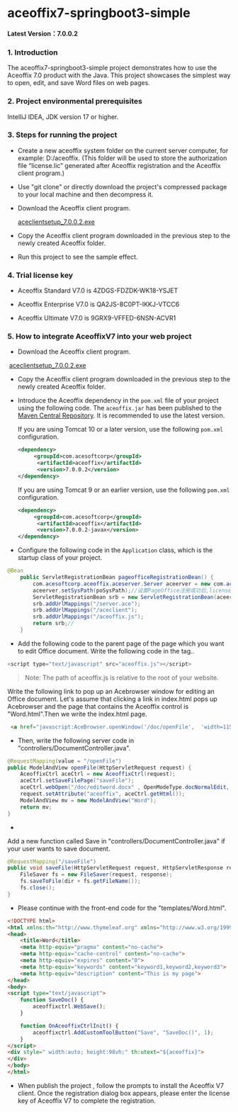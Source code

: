 # aceoffix7-springboot3-simple

**Latest Version：7.0.0.2**

### 1. Introduction

The aceoffix7-springboot3-simple project demonstrates how to use the Aceoffix 7.0 product with the Java. This project
showcases the simplest way to open, edit, and save Word files on web pages.

### 2. Project environmental prerequisites

IntelliJ IDEA, JDK version 17 or higher.

### 3. Steps for running the project

- Create a new aceoffix system folder on the current server computer, for example: D:/aceoffix. (This folder will be
  used to store the authorization file “license.lic” generated after Aceoffix registration and the Aceoffix client
  program.)

- Use "git clone" or directly download the project's compressed package to your local machine and then decompress it.

- Download the Aceoffix client program.

  [aceclientsetup_7.0.0.2.exe](https://github.com/aceoffix/aceoffix-client/releases/download/v7.0.0.2/aceclientsetup_7.0.0.2.exe)

- Copy the Aceoffix client program downloaded in the previous step to the newly created Aceoffix folder.

- Run this project to see the sample effect.

### 4. Trial license key

- Aceoffix Standard V7.0 is 4ZDGS-FDZDK-WK18-YSJET

- Aceoffix Enterprise V7.0 is QA2JS-8C0PT-IKKJ-VTCC6

- Aceoffix Ultimate V7.0 is 9GRX9-VFFED-6NSN-ACVR1

### 5. How to integrate AceoffixV7 into your web project

- Download the Aceoffix client program.

​    [aceclientsetup_7.0.0.2.exe](https://github.com/aceoffix/aceoffix-client/releases/download/v7.0.0.2/aceclientsetup_7.0.0.2.exe)

- Copy the Aceoffix client program downloaded in the previous step to the newly created Aceoffix folder.

- Introduce the Aceoffix dependency in the `pom.xml` file of your project using the following code. The `aceoffix.jar`
  has been published to the [Maven Central Repository](https://central.sonatype.com/artifact/com.acesoftcorp/aceoffix).
  It is recommended to use the latest version.

  If you are using Tomcat 10 or a later version, use the following `pom.xml` configuration.

  ```xml
  <dependency>
       <groupId>com.acesoftcorp</groupId>
        <artifactId>aceoffix</artifactId>
        <version>7.0.0.2</version>
  </dependency>
  ```

  If you are using Tomcat 9 or an earlier version, use the following `pom.xml` configuration.

  ```xml
  <dependency>
       <groupId>com.acesoftcorp</groupId>
        <artifactId>aceoffix</artifactId>
        <version>7.0.0.2-javax</version>
  </dependency>
  ```

- Configure the following code in the `Application` class, which is the startup class of your project.

```java
@Bean
    public ServletRegistrationBean pageofficeRegistrationBean() {
        com.acesoftcorp.aceoffix.aceserver.Server aceerver = new com.acesoftcorp.aceoffix.aceserver.Server();
        aceerver.setSysPath(poSysPath);//设置PageOffice注册成功后,license.lic文件存放的目录
        ServletRegistrationBean srb = new ServletRegistrationBean(aceerver);
        srb.addUrlMappings("/server.ace");
        srb.addUrlMappings("/aceclient");
        srb.addUrlMappings("/aceoffix.js");
        return srb;//
    }
```

- Add the following code to the parent page of the page which you want to edit Office document. Write the following code
  in the <head> tag..

```javascript
<script type="text/javascript" src="aceoffix.js"></script>
```

> Note: The path of aceoffix.js is relative to the root of your website.

Write the following link to pop up an Acebrowser window for editing an Office document. Let's assume that clicking a
link in index.html pops up Acebrowser and the page that contains the Aceoffix control is "Word.html".Then we write the
index.html page.

```html
 <a href="javascript:AceBrowser.openWindow('/doc/openFile',  'width=1150px;height=900px;');">Open Word File</a>
```

- Then, write the following server code in "controllers/DocumentController.java".

```Java
@RequestMapping(value = "/openFile")
public ModelAndView openFile(HttpServletRequest request) {
    AceoffixCtrl aceCtrl = new AceoffixCtrl(request);
    aceCtrl.setSaveFilePage("saveFile");
    aceCtrl.webOpen("/doc/editword.docx" , OpenModeType.docNormalEdit, "Luna");
    request.setAttribute("aceoffix", aceCtrl.getHtml());
    ModelAndView mv = new ModelAndView("Word");
    return mv;
}
```

-
Add a new function called Save in  "controllers/DocumentController.java"  if your user wants to save document.

```java
@RequestMapping("/saveFile")
public void saveFile(HttpServletRequest request, HttpServletResponse response) {
    FileSaver fs = new FileSaver(request, response);
    fs.saveToFile(dir + fs.getFileName());
    fs.close();
}
```

- Please continue with the front-end code for the "templates/Word.html".

```html
<!DOCTYPE html>
<html xmlns:th="http://www.thymeleaf.org" xmlns="http://www.w3.org/1999/xhtml">
<head>
    <title>Word</title>
    <meta http-equiv="pragma" content="no-cache">
    <meta http-equiv="cache-control" content="no-cache">
    <meta http-equiv="expires" content="0">
    <meta http-equiv="keywords" content="keyword1,keyword2,keyword3">
    <meta http-equiv="description" content="This is my page">
</head>
<body>
<script type="text/javascript">
    function SaveDoc() {
        aceoffixctrl.WebSave();
    }

    function OnAceoffixCtrlInit() {
        aceoffixctrl.AddCustomToolButton("Save", "SaveDoc()", 1);
    }
</script>
<div style=" width:auto; height:98vh;" th:utext="${aceoffix}">
</div>
</body>
</html>
```

- When publish the project , follow the prompts to install the Aceoffix V7 client. Once the registration dialog box
  appears, please enter the license key of Aceoffix V7 to complete the registration.

